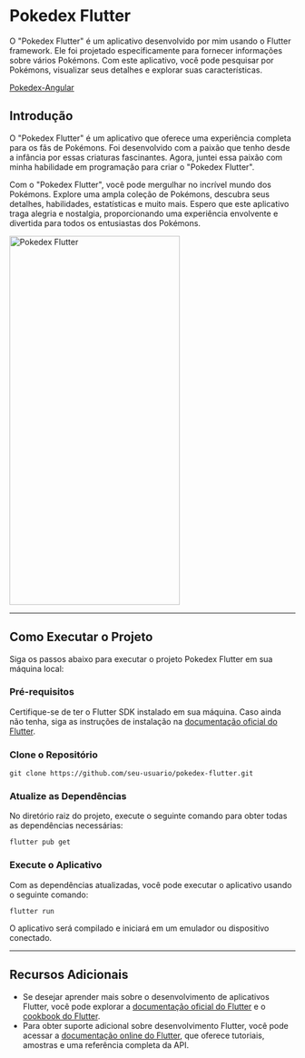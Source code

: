 <h1>Pokedex Flutter</h1>

O "Pokedex Flutter" é um aplicativo desenvolvido por mim usando o Flutter framework. Ele foi projetado especificamente para fornecer informações sobre vários Pokémons. Com este aplicativo, você pode pesquisar por Pokémons, visualizar seus detalhes e explorar suas características.

 <a href="https://github.com/saak01/Pokedex-Angular" target="_blank">Pokedex-Angular</a>


<h2>Introdução</h2>
<p>O "Pokedex Flutter" é um aplicativo que oferece uma experiência completa para os fãs de Pokémons. Foi desenvolvido com a paixão que tenho desde a infância por essas criaturas fascinantes. Agora, juntei essa paixão com minha habilidade em programação para criar o "Pokedex Flutter".</p>

<p>Com o "Pokedex Flutter", você pode mergulhar no incrível mundo dos Pokémons. Explore uma ampla coleção de Pokémons, descubra seus detalhes, habilidades, estatísticas e muito mais. Espero que este aplicativo traga alegria e nostalgia, proporcionando uma experiência envolvente e divertida para todos os entusiastas dos Pokémons.</p>

<img align="center" alt="Pokedex Flutter" height="650" width="300" src="https://i.imgur.com/kQaviYX.png">


<hr>

<h2>Como Executar o Projeto</h2>
<p>Siga os passos abaixo para executar o projeto Pokedex Flutter em sua máquina local:</p>

<h3>Pré-requisitos</h3>
<p>Certifique-se de ter o Flutter SDK instalado em sua máquina. Caso ainda não tenha, siga as instruções de instalação na <a href="https://flutter.dev/docs/get-started" target="_blank">documentação oficial do Flutter</a>.</p>

<h3>Clone o Repositório</h3>
<pre><code>git clone https://github.com/seu-usuario/pokedex-flutter.git</code></pre>

<h3>Atualize as Dependências</h3>
<p>No diretório raiz do projeto, execute o seguinte comando para obter todas as dependências necessárias:</p>

<pre><code>flutter pub get</code></pre>

<h3>Execute o Aplicativo</h3>
<p>Com as dependências atualizadas, você pode executar o aplicativo usando o seguinte comando:</p>

<pre><code>flutter run</code></pre>

<p>O aplicativo será compilado e iniciará em um emulador ou dispositivo conectado.</p>

<hr>

<h2>Recursos Adicionais</h2>
<ul>
  <li>Se desejar aprender mais sobre o desenvolvimento de aplicativos Flutter, você pode explorar a <a href="https://flutter.dev/docs" target="_blank">documentação oficial do Flutter</a> e o <a href="https://flutter.dev/docs/cookbook" target="_blank">cookbook do Flutter</a>.</li>
  <li>Para obter suporte adicional sobre desenvolvimento Flutter, você pode acessar a <a href="https://flutter.dev/docs" target="_blank">documentação online do Flutter</a>, que oferece tutoriais, amostras e uma referência completa da API.</li>
</ul>
